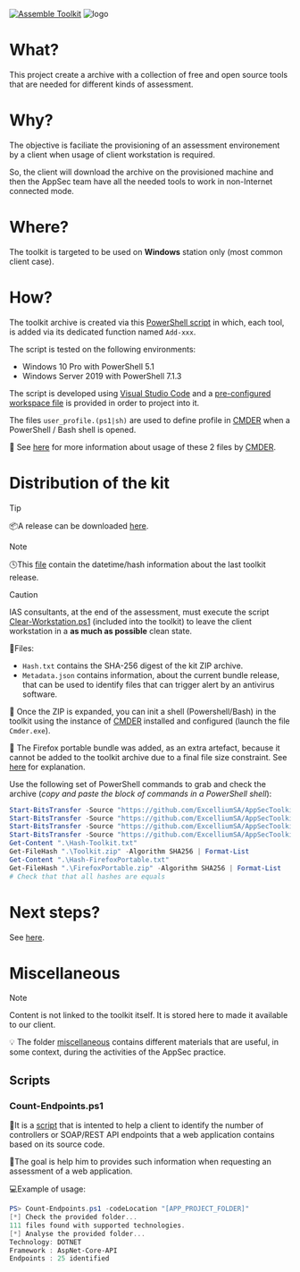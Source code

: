 [![Assemble Toolkit](https://github.com/ExcelliumSA/AppSecToolkit/actions/workflows/assemble_toolkit.yml/badge.svg?branch=main)](https://github.com/ExcelliumSA/AppSecToolkit/actions/workflows/assemble_toolkit.yml) ![logo](https://img.shields.io/badge/Updated%20Every-Saturday-yellow?style=flat&logo=githubactions)

# What?

This project create a archive with a collection of free and open source tools that are needed for different kinds of assessment.

# Why?

The objective is faciliate the provisioning of an assessment environement by a client when usage of client workstation is required.

So, the client will download the archive on the provisioned machine and then the AppSec team have all the needed tools to work in non-Internet connected mode.

# Where?

The toolkit is targeted to be used on **Windows** station only (most common client case).

# How?

The toolkit archive is created via this [PowerShell script](Build-Toolkit.ps1) in which, each tool, is added via its dedicated function named `Add-xxx`.

The script is tested on the following environments:

* Windows 10 Pro with PowerShell 5.1
* Windows Server 2019 with PowerShell 7.1.3

The script is developed using [Visual Studio Code](https://code.visualstudio.com/) and a [pre-configured workspace file](workspace.code-workspace) is provided in order to project into it.

The files `user_profile.(ps1|sh)` are used to define profile in [CMDER](https://cmder.net/) when a PowerShell / Bash shell is opened.

💬 See [here](https://github.com/cmderdev/cmder/tree/master/config) for more information about usage of these 2 files by [CMDER](https://cmder.net/).

# Distribution of the kit

> [!TIP]
> 📦A release can be downloaded [here](https://github.com/ExcelliumSA/AppSecToolkit/releases/tag/latest).

> [!NOTE]
> 🕓This [file](last_release_info.txt) contain the datetime/hash information about the last toolkit release.

> [!CAUTION]
> IAS consultants, at the end of the assessment, must execute the script [Clear-Workstation.ps1](Clear-Workstation.ps1) (included into the toolkit) to leave the client workstation in a **as much as possible** clean state.

📝Files:

* `Hash.txt` contains the SHA-256 digest of the kit ZIP archive.
* `Metadata.json` contains information, about the current bundle release, that can be used to identify files that can trigger alert by an antivirus software.

💬 Once the ZIP is expanded, you can init a shell (Powershell/Bash) in the toolkit using the instance of [CMDER](https://cmder.net/) installed and configured (launch the file `Cmder.exe`).

💬 The Firefox portable bundle was added, as an extra artefact, because it cannot be added to the toolkit archive due to a final file size constraint. See [here](https://github.com/ExcelliumSA/AppSecToolkit/issues/3#issuecomment-937479620) for explanation.

Use the following set of PowerShell commands to grab and check the archive (*copy and paste the block of commands in a PowerShell shell*):

```powershell
Start-BitsTransfer -Source "https://github.com/ExcelliumSA/AppSecToolkit/releases/download/latest/Toolkit.zip" -Destination ".\Toolkit.zip"
Start-BitsTransfer -Source "https://github.com/ExcelliumSA/AppSecToolkit/releases/download/latest/Hash.txt" -Destination ".\Hash-Toolkit.txt"
Start-BitsTransfer -Source "https://github.com/ExcelliumSA/AppSecToolkit/releases/download/firefox-portable/FirefoxPortable.zip" -Destination ".\FirefoxPortable.zip"
Start-BitsTransfer -Source "https://github.com/ExcelliumSA/AppSecToolkit/releases/download/firefox-portable/Hash.txt" -Destination ".\Hash-FirefoxPortable.txt"
Get-Content ".\Hash-Toolkit.txt"
Get-FileHash ".\Toolkit.zip" -Algorithm SHA256 | Format-List
Get-Content ".\Hash-FirefoxPortable.txt"
Get-FileHash ".\FirefoxPortable.zip" -Algorithm SHA256 | Format-List
# Check that that all hashes are equals
```

# Next steps?

See [here](https://github.com/ExcelliumSA/AppSecToolkit/projects/2).

# Miscellaneous

> [!NOTE]
> Content is not linked to the toolkit itself. It is stored here to made it available to our client.

💡 The folder [miscellaneous](miscellaneous) contains different materials that are useful, in some context, during the activities of the AppSec practice.

## Scripts

### Count-Endpoints.ps1

🔬It is a [script](miscellaneous/Count-Endpoints.ps1) that is intented to help a client to identify the number of controllers or SOAP/REST API endpoints that a web application contains based on its source code.

🎯The goal is help him to provides such information when requesting an assessment of a web application.

💻Example of usage:

```powershell
PS> Count-Endpoints.ps1 -codeLocation "[APP_PROJECT_FOLDER]"
[*] Check the provided folder...
111 files found with supported technologies.
[*] Analyse the provided folder...
Technology: DOTNET
Framework : AspNet-Core-API
Endpoints : 25 identified
```
